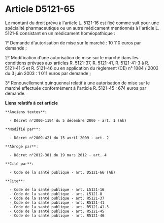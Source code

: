 # Article D5121-65

Le montant du droit prévu à l'article L. 5121-16 est fixé comme suit pour une spécialité pharmaceutique ou un autre
médicament mentionnés à l'article L. 5121-8 consistant en un médicament homéopathique : 

1° Demande d'autorisation de mise sur le marché : 10 110 euros par demande ; 

2° Modification d'une autorisation de mise sur le marché dans les conditions prévues aux articles R. 5121-37, R. 5121-41, R.
5121-41-3 à R. 5121-41-5 et R. 5121-46 ou en application du règlement (CE) n° 1084 / 2003 du 3 juin 2003 : 1 011 euros par
demande ; 

3° Renouvellement quinquennal relatif à une autorisation de mise sur le marché effectuée conformément à l'article R.
5121-45 : 674 euros par demande.

**Liens relatifs à cet article**

	**Anciens textes**:

	  - Décret n°2000-1194 du 5 décembre 2000 - art. 1 (Ab)

	**Modifié par**:

	  - Décret n°2009-421 du 15 avril 2009 - art. 2

	**Abrogé par**:

	  - Décret n°2012-381 du 19 mars 2012 - art. 4

	**Cité par**:

	  - Code de la santé publique - art. D5121-66 (Ab)

	**Cite**:

	  - Code de la santé publique - art. L5121-16
	  - Code de la santé publique - art. L5121-8
	  - Code de la santé publique - art. R5121-37
	  - Code de la santé publique - art. R5121-41
	  - Code de la santé publique - art. R5121-41-3
	  - Code de la santé publique - art. R5121-45
	  - Code de la santé publique - art. R5121-46
